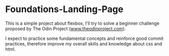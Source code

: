 # Foundations-Landing-Page

This is a simple project about flexbox, I'll try to solve a beginner challenge proposed by The Odin Project (www.theodinproject.com).

I expect to practice some fundamental concepts and reinforce good commit practices, therefore improve my overall skills and knowledge about css and html.